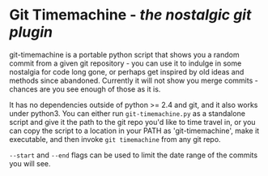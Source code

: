 # Git Timemachine - *the nostalgic git plugin*


git-timemachine is a portable python script that shows you a random commit from a given git repository - you can use it
to indulge in some nostalgia for code long gone, or perhaps get inspired by old ideas and methods since abandoned.
Currently it will not show you merge commits - chances are you see enough of those as it is.

It has no dependencies outside of python >= 2.4 and git, and it also works under python3.
You can either run `git-timemachine.py` as a standalone script and give it the path to the git repo you'd like to time travel in,
or you can copy the script to a location in your PATH as 'git-timemachine', make it executable, and then invoke `git timemachine` from any git repo.

`--start` and `--end` flags can be used to limit the date range of the commits you will see.
